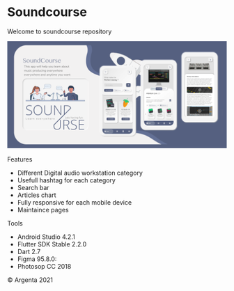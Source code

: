 # Soundcourse
Welcome to soundcourse repository 

![Promo](Promo.png)

Features
- Different Digital audio workstation category
- Usefull hashtag for each category
- Search bar
- Articles chart
- Fully responsive for each mobile device
- Maintaince pages

Tools
- Android Studio 4.2.1
- Flutter SDK Stable 2.2.0
- Dart 2.7
- Figma 95.8.0:
- Photosop CC 2018

© Argenta 2021
